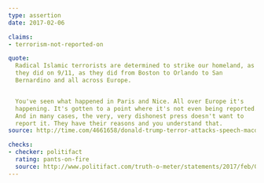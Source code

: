 ```yaml
---
type: assertion
date: 2017-02-06

claims:
- terrorism-not-reported-on

quote:
  Radical Islamic terrorists are determined to strike our homeland, as
  they did on 9/11, as they did from Boston to Orlando to San
  Bernardino and all across Europe.


  You've seen what happened in Paris and Nice. All over Europe it's
  happening. It's gotten to a point where it's not even being reported.
  And in many cases, the very, very dishonest press doesn't want to
  report it. They have their reasons and you understand that.
source: http://time.com/4661658/donald-trump-terror-attacks-speech-macdill-air-force-base/

checks:
- checker: politifact
  rating: pants-on-fire
  source: http://www.politifact.com/truth-o-meter/statements/2017/feb/06/donald-trump/donald-trump-wrong-media-not-reporting-terrorism-a/
---
```

